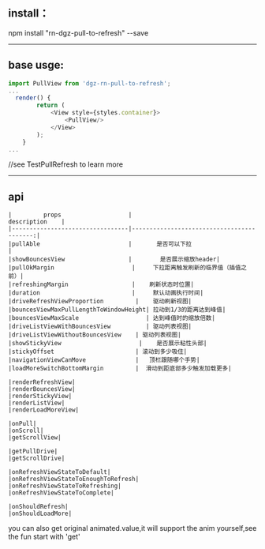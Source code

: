 install：
--------
npm install "rn-dgz-pull-to-refresh" --save

------
base usge:
----
```javascript
import PullView from 'dgz-rn-pull-to-refresh';
...
  render() {
        return (
            <View style={styles.container}>
                <PullView/>
            </View>
        );
    }
...   
```
//see TestPullRefresh to learn more

--------
api
-----
    |         props                   |                            description    |
    |---------------------------------|------------------------------------------:|
    |pullAble                         |       是否可以下拉                         |       
    |showBouncesView                  |        是否展示缩放header|
    |pullOkMargin                      |     下拉距离触发刷新的临界值（插值之前）|
    |refreshingMargin                  |    刷新状态时位置|
    |duration                          |     默认动画执行时间|
    |driveRefreshViewProportion         |    驱动刷新视图|
    |bouncesViewMaxPullLengthToWindowHeight| 拉动到1/3的距离达到峰值|
    |bouncesViewMaxScale                   | 达到峰值时的缩放倍数|
    |driveListViewWithBouncesView          | 驱动列表视图|
    |driveListViewWithoutBouncesView    | 驱动列表视图|
    |showStickyView                      |    是否展示粘性头部|
    |stickyOffset                       | 滚动到多少吸住|
    |navigationViewCanMove              |   顶栏跟随哪个手势|
    |loadMoreSwitchBottomMargin         |  滑动到距底部多少触发加载更多|

    |renderRefreshView|
    |renderBouncesView|
    |renderStickyView|
    |renderListView|
    |renderLoadMoreView|

    |onPull|
    |onScroll|
    |getScrollView|

    |getPullDrive|
    |getScrollDrive|

    |onRefreshViewStateToDefault|
    |onRefreshViewStateToEnoughToRefresh|
    |onRefreshViewStateToRefreshing|
    |onRefreshViewStateToComplete|

    |onShouldRefresh|
    |onShouldLoadMore|
    
  you can also get original animated.value,it will support the anim yourself,see the fun start with 'get'
  
